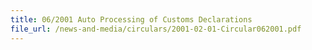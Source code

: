 ```yaml
---
title: 06/2001 Auto Processing of Customs Declarations
file_url: /news-and-media/circulars/2001-02-01-Circular062001.pdf
---
```

